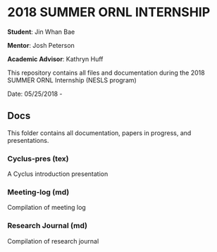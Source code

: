 # 2018 SUMMER ORNL INTERNSHIP
**Student**: Jin Whan Bae

**Mentor**: Josh Peterson

**Academic Advisor**: Kathryn Huff

This repository contains all files and documentation during the 2018 SUMMER ORNL Internship (NESLS program)

Date: 05/25/2018 -


## Docs
This folder contains all documentation, papers in progress, and presentations.

### Cyclus-pres (tex)
A Cyclus introduction presentation

### Meeting-log (md)
Compilation of meeting log

### Research Journal (md)
Compilation of research journal